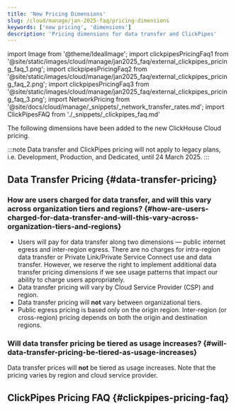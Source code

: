 ```yaml
---
title: 'New Pricing Dimensions'
slug: /cloud/manage/jan-2025-faq/pricing-dimensions
keywords: ['new pricing', 'dimensions']
description: 'Pricing dimensions for data transfer and ClickPipes'
---
```

import Image from '@theme/IdealImage';
import clickpipesPricingFaq1 from '@site/static/images/cloud/manage/jan2025_faq/external_clickpipes_pricing_faq_1.png';
import clickpipesPricingFaq2 from '@site/static/images/cloud/manage/jan2025_faq/external_clickpipes_pricing_faq_2.png';
import clickpipesPricingFaq3 from '@site/static/images/cloud/manage/jan2025_faq/external_clickpipes_pricing_faq_3.png';
import NetworkPricing from '@site/docs/cloud/manage/_snippets/_network_transfer_rates.md';
import ClickPipesFAQ from './_snippets/_clickpipes_faq.md'

The following dimensions have been added to the new ClickHouse Cloud pricing.

:::note
Data transfer and ClickPipes pricing will not apply to legacy plans, i.e. Development, Production, and Dedicated, until 24 March 2025.
:::

## Data Transfer Pricing {#data-transfer-pricing}

### How are users charged for data transfer, and will this vary across organization tiers and regions? {#how-are-users-charged-for-data-transfer-and-will-this-vary-across-organization-tiers-and-regions}

- Users will pay for data transfer along two dimensions — public internet egress and inter-region egress. There are no charges for intra-region data transfer or Private Link/Private Service Connect use and data transfer. However, we reserve the right to implement additional data transfer pricing dimensions if we see usage patterns that impact our ability to charge users appropriately.
- Data transfer pricing will vary by Cloud Service Provider (CSP) and region.
- Data transfer pricing will **not** vary between organizational tiers.
- Public egress pricing is based only on the origin region. Inter-region (or cross-region) pricing depends on both the origin and destination regions.

<NetworkPricing/>

### Will data transfer pricing be tiered as usage increases? {#will-data-transfer-pricing-be-tiered-as-usage-increases}

Data transfer prices will **not** be tiered as usage increases. Note that the pricing varies by region and cloud service provider.

## ClickPipes Pricing FAQ {#clickpipes-pricing-faq}

<ClickPipesFAQ/>
